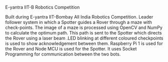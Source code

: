 E-yantra IIT-B Robotics Competition

Built during E-yantra IIT-Bombay All India Robotics Competition. Leader follower system in which a Spotter guides a Rover through a maze with check-points. The image of a maze is processed using OpenCV and NumPy to calculate the optimum path. This path is sent to the Spotter which directs the Rover using a laser beam .LED blinking at different coloured checkpoints is used to show acknowledgement between them. Raspberry Pi 1 is used for the Rover and Node MCU is used for the Spotter. It uses Socket Programming for communication between the two bots.

